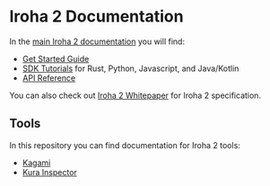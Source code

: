 # Iroha 2 Documentation

In the [main Iroha 2 documentation](https://docs.iroha.tech/) you will find:

- [Get Started Guide](https://docs.iroha.tech/get-started/)
- [SDK Tutorials](https://docs.iroha.tech/guide/tutorials/) for Rust, Python, Javascript, and Java/Kotlin
- [API Reference](https://docs.iroha.tech/reference/torii-endpoints.html)

You can also check out [Iroha 2 Whitepaper](./source/iroha_2_whitepaper.md) for Iroha 2 specification.

## Tools

In this repository you can find documentation for Iroha 2 tools:

- [Kagami](../crates/iroha_kagami/README.md)
- [Kura Inspector](../crates/kura_inspector/README.md)
